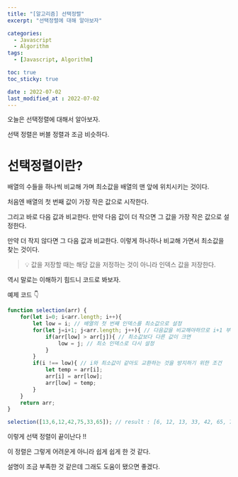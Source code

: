 ```yaml
---
title: "[알고리즘] 선택정렬"
excerpt: "선택정렬에 대해 알아보자"

categories:
  - Javascript
  - Algorithm
tags:
  - [Javascript, Algorithm]

toc: true
toc_sticky: true

date : 2022-07-02
last_modified_at : 2022-07-02
---
```


오늘은 선택정렬에 대해서 알아보자.

선택 정렬은 버블 정렬과 조금 비슷하다.

# 선택정렬이란?

배열의 수들을 하나씩 비교해 가며 최소값을 배열의 맨 앞에 위치시키는 것이다.

처음엔 배열의 첫 번째 값이 가장 작은 값으로 시작한다.

그리고 바로 다음 값과 비교한다. 만약 다음 값이 더 작으면 그 값을 가장 작은 값으로 설정한다.

만약 더 작지 않다면 그 다음 값과 비교한다. 이렇게 하나하나 비교해 가면서 최소값을 찾는 것이다.

> 💡 값을 저장할 때는 해당 값을 저정하는 것이 아니라 인덱스 값을 저장한다.

역시 말로는 이해하기 힘드니 코드로 봐보자.

예제 코드 👇

```javascript
function selection(arr) {
    for(let i=0; i<arr.length; i++){
        let low = i; // 배열의 첫 번째 인덱스를 최소값으로 설정
        for(let j=i+1; j<arr.length; j++){ // 다음값을 비교해야하므로 i+1 부터 시작
            if(arr[low] > arr[j]){ // 최소값보다 다른 값이 크면
                low = j; // 최소 인덱스로 다시 설정
            }
        }
        if(i !== low){ // i와 최소값이 같아도 교환하는 것을 방지하기 위한 조건
            let temp = arr[i];
            arr[i] = arr[low];
            arr[low] = temp;    
        }
    }
    return arr;
}

selection([13,6,12,42,75,33,65]); // result : [6, 12, 13, 33, 42, 65, 75]
```

이렇게 선택 정렬이 끝이난다 !!

이 정렬은 그렇게 어려운게 아니라 쉽게 쉽게 한 것 같다.

설명이 조금 부족한 것 같은데 그래도 도움이 됐으면 좋겠다.